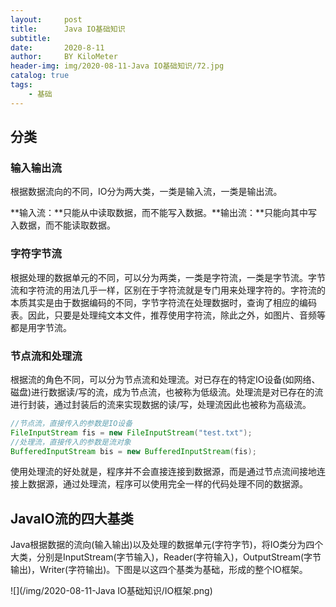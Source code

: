 ```yaml
---
layout:     post
title:      Java IO基础知识
subtitle:   
date:       2020-8-11
author:     BY KiloMeter
header-img: img/2020-08-11-Java IO基础知识/72.jpg
catalog: true
tags:
    - 基础
---
```


## 分类

### 输入输出流

根据数据流向的不同，IO分为两大类，一类是输入流，一类是输出流。

**输入流：**只能从中读取数据，而不能写入数据。**输出流：**只能向其中写入数据，而不能读取数据。

### 字符字节流

根据处理的数据单元的不同，可以分为两类，一类是字符流，一类是字节流。字节流和字符流的用法几乎一样，区别在于字符流就是专门用来处理字符的。字符流的本质其实是由于数据编码的不同，字节字符流在处理数据时，查询了相应的编码表。因此，只要是处理纯文本文件，推荐使用字符流，除此之外，如图片、音频等都是用字节流。

### 节点流和处理流

根据流的角色不同，可以分为节点流和处理流。对已存在的特定IO设备(如网络、磁盘)进行数据读/写的流，成为节点流，也被称为低级流。处理流是对已存在的流进行封装，通过封装后的流来实现数据的读/写，处理流因此也被称为高级流。

```java
//节点流，直接传入的参数是IO设备
FileInputStream fis = new FileInputStream("test.txt");
//处理流，直接传入的参数是流对象
BufferedInputStream bis = new BufferedInputStream(fis);
```

使用处理流的好处就是，程序并不会直接连接到数据源，而是通过节点流间接地连接上数据源，通过处理流，程序可以使用完全一样的代码处理不同的数据源。

## JavaIO流的四大基类

Java根据数据的流向(输入输出)以及处理的数据单元(字符字节)，将IO类分为四个大类，分别是InputStream(字节输入)，Reader(字符输入)，OutputStream(字节输出)，Writer(字符输出)。下图是以这四个基类为基础，形成的整个IO框架。

![](/img/2020-08-11-Java IO基础知识/IO框架.png)